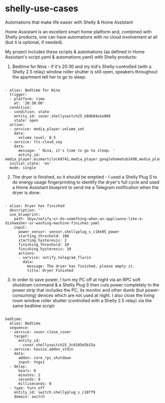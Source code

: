 # shelly-use-cases
Automations that make life easier with Shelly &amp; Home Assistant


Home Assistant is an excellent smart home platform and, combined with Shelly products, one can have automations with no cloud involvement at all (but it is optional, if needed).

My project includes these scripts & automations (as defined in Home Assistant's script.yaml & automations.yaml) with Shelly products:


1. Bedtime for Nina - if it's 20:30 and my kid's Shelly-controlled (with a Shelly 2.5 relay) window roller shutter is still open, speakers throughout the apartment tell her to go to sleep: 

```

- alias: Bedtime for Nina
  trigger:
  - platform: time
    at: '20:30:00'
  condition:
  - condition: state
    entity_id: cover.shellyswitch25_e8db84a1e866
    state: open
  action:
  - service: media_player.volume_set
    data:
      volume_level: 0.5
  - service: tts.cloud_say
    data:
      message: ' Nina, it's time to go to sleep. '
      entity_id: media_player.mismartclock0741,media_player.googlehomehub2498,media_player.master_bedroom_pair_2,media_player.googlehome3247,media_player.bedroom_speaker
  initial_state: 'on'
  mode: single

```

2. The dryer is finished, so it should be emptied - I used a Shelly Plug S to do energy usage fingerprinting to identify the dryer's full cycle and used a Home Assistant blueprint to send me a Telegram notification when the dryer is done:

```

- alias: Dryer has finished
  description: ''
  use_blueprint:
    path: Sbyx/notify-or-do-something-when-an-appliance-like-a-dishwasher-or-washing-machine-finishes.yaml
    input:
      power_sensor: sensor.shellyplug_s_c16e05_power
      starting_threshold: 100
      starting_hysteresis: 2
      finishing_threshold: 10
      finishing_hysteresis: 10
      actions:
      - service: notify.telegram_florin
        data:
          message: The dryer has finished, please empty it.
          title: Dryer Finished

```

3. In order to save power, I turn my PC off at night via an RPC soft shutdown command & a Shelly Plug S then cuts power completely to the power strip that includes the PC, its monitor and other dumb (but power-consuming) devices which are not used at night. I also close the living room window roller shutter (controlled with a Shelly 2.5 relay) via the same bedtime script:

```

bedtime:
  alias: Bedtime
  sequence:
  - service: cover.close_cover
    target:
      entity_id:
      - cover.shellyswitch25_3c6105e5b15a
  - service: hassio.addon_stdin
    data:
      addon: core_rpc_shutdown
      input: Yngvi
  - delay:
      hours: 0
      minutes: 2
      seconds: 0
      milliseconds: 0
  - type: turn_off
    entity_id: switch.shellyplug_s_c18ff9
    domain: switch 

```
